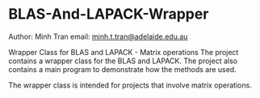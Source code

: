 # BLAS-And-LAPACK-Wrapper
Author: Minh Tran
email: minh.t.tran@adelaide.edu.au

Wrapper  Class for BLAS and LAPACK - Matrix operations
The project contains a wrapper class for the BLAS and LAPACK.
The project also contains a main program to demonstrate how the methods are used.

The wrapper class is intended for projects that involve matrix operations.


